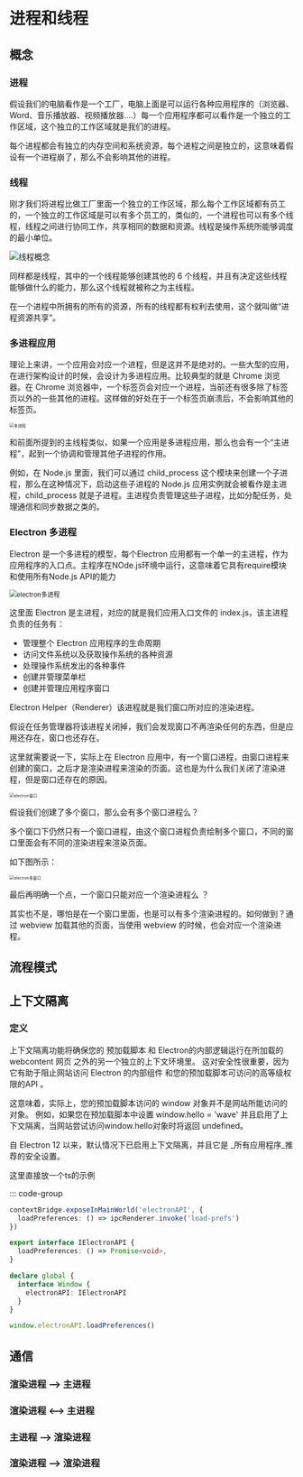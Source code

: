 # 进程和线程

## 概念

### 进程

假设我们的电脑看作是一个工厂，电脑上面是可以运行各种应用程序的（浏览器、Word、音乐播放器、视频播放器....）每一个应用程序都可以看作是一个独立的工作区域，这个独立的工作区域就是我们的进程。

每个进程都会有独立的内存空间和系统资源，每个进程之间是独立的，这意味着假设有一个进程崩了，那么不会影响其他的进程。

### 线程

刚才我们将进程比做工厂里面一个独立的工作区域，那么每个工作区域都有员工的，一个独立的工作区域是可以有多个员工的，类似的，一个进程也可以有多个线程，线程之间进行协同工作，共享相同的数据和资源。线程是操作系统所能够调度的最小单位。

<img src="./img/线程概念.png" alt="线程概念" />

同样都是线程，其中的一个线程能够创建其他的 6 个线程，并且有决定这些线程能够做什么的能力，那么这个线程就被称之为主线程。

在一个进程中所拥有的所有的资源，所有的线程都有权利去使用，这个就叫做“进程资源共享”。

### 多进程应用

理论上来讲，一个应用会对应一个进程，但是这并不是绝对的。一些大型的应用，在进行架构设计的时候，会设计为多进程应用。比较典型的就是 Chrome 浏览器。在 Chrome 浏览器中，一个标签页会对应一个进程，当前还有很多除了标签页以外的一些其他的进程。这样做的好处在于一个标签页崩溃后，不会影响其他的标签页。

<img src="./img/多进程.png" alt="多进程" style="zoom:50%;" />

和前面所提到的主线程类似，如果一个应用是多进程应用，那么也会有一个“主进程”，起到一个协调和管理其他子进程的作用。

例如，在 Node.js 里面，我们可以通过 child_process 这个模块来创建一个子进程，那么在这种情况下，启动这些子进程的 Node.js 应用实例就会被看作是主进程，child_process 就是子进程。主进程负责管理这些子进程，比如分配任务，处理通信和同步数据之类的。

### Electron 多进程

Electron 是一个多进程的模型，每个Electron 应用都有一个单一的主进程，作为应用程序的入口点。主程序在NOde.js环境中运行，这意味着它具有require模块和使用所有Node.js API的能力

<img src="./img/electron多进程.png" alt="electron多进程" style="zoom:80%;" />

这里面 Electron 是主进程，对应的就是我们应用入口文件的 index.js，该主进程负责的任务有：

- 管理整个 Electron 应用程序的生命周期
- 访问文件系统以及获取操作系统的各种资源
- 处理操作系统发出的各种事件
- 创建并管理菜单栏
- 创建并管理应用程序窗口

Electron Helper（Renderer）该进程就是我们窗口所对应的渲染进程。

假设在任务管理器将该进程关闭掉，我们会发现窗口不再渲染任何的东西，但是应用还存在，窗口也还存在。

这里就需要说一下，实际上在 Electron 应用中，有一个窗口进程，由窗口进程来创建的窗口，之后才是渲染进程来渲染的页面。这也是为什么我们关闭了渲染进程，但是窗口还存在的原因。

<img src="./img/electron窗口.png" alt="electron窗口" style="zoom:50%;" />

假设我们创建了多个窗口，那么会有多个窗口进程么？

多个窗口下仍然只有一个窗口进程，由这个窗口进程负责绘制多个窗口，不同的窗口里面会有不同的渲染进程来渲染页面。

如下图所示：

<img src="./img/electron多窗口.png" alt="electron多窗口" style="zoom:50%;" />

最后再明确一个点，一个窗口只能对应一个渲染进程么 ？

其实也不是，哪怕是在一个窗口里面，也是可以有多个渲染进程的。如何做到？通过 webview 加载其他的页面，当使用 webview 的时候，也会对应一个渲染进程。

## 流程模式

## 上下文隔离

### 定义

上下文隔离功能将确保您的 预加载脚本 和 Electron的内部逻辑运行在所加载的 webcontent 网页 之外的另一个独立的上下文环境里。 这对安全性很重要，因为它有助于阻止网站访问 Electron 的内部组件 和您的预加载脚本可访问的高等级权限的API 。

这意味着，实际上，您的预加载脚本访问的 window 对象并不是网站所能访问的对象。 例如，如果您在预加载脚本中设置 window.hello = 'wave' 并且启用了上下文隔离，当网站尝试访问window.hello对象时将返回 undefined。

自 Electron 12 以来，默认情况下已启用上下文隔离，并且它是 _所有应用程序_推荐的安全设置。

这里直接放一个ts的示例

::: code-group
```typeScript [preload.ts]
contextBridge.exposeInMainWorld('electronAPI', {
  loadPreferences: () => ipcRenderer.invoke('load-prefs')
})
```
```typeScript [interface.d.ts]
export interface IElectronAPI {
  loadPreferences: () => Promise<void>,
}

declare global {
  interface Window {
    electronAPI: IElectronAPI
  }
}
```
```typeScript [renderer.ts]
window.electronAPI.loadPreferences()
```

## 通信

### 渲染进程 --> 主进程

### 渲染进程 <--> 主进程

### 主进程 --> 渲染进程

### 渲染进程 --> 渲染进程
